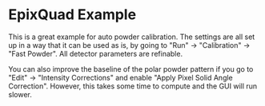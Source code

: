 EpixQuad Example
================

This is a great example for auto powder calibration. The settings are all set up in a
way that it can be used as is, by going to "Run" -> "Calibration" -> "Fast Powder".
All detector parameters are refinable.

You can also improve the baseline of the polar powder pattern if you go to
"Edit" -> "Intensity Corrections" and enable "Apply Pixel Solid Angle Correction".
However, this takes some time to compute and the GUI will run slower.
